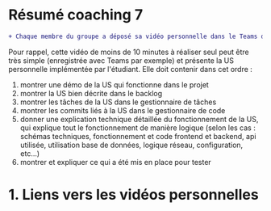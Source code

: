 # Résumé coaching 7
```diff
+ Chaque membre du groupe a déposé sa vidéo personnelle dans le Teams de son groupe.
```

Pour rappel, cette vidéo de moins de 10 minutes à réaliser seul peut être très simple (enregistrée avec Teams par exemple) et présente la US personnelle implémentée par l'étudiant.
Elle doit contenir dans cet ordre :

1) montrer une démo de la US qui fonctionne dans le projet
2) montrer la US bien décrite dans le backlog
3) montrer les tâches de la US dans le gestionnaire de tâches
4) montrer les commits liés à la US dans le gestionnaire de code
5) donner une explication technique détaillée du fonctionnement de la US, qui explique tout le fonctionnement de manière logique 
(selon les cas : schémas techniques, fonctionnement et code frontend et backend, api utilisée, utilisation base de données, logique réseau, configuration, etc…)
6) montrer et expliquer ce qui a été mis en place pour tester

# 1. Liens vers les vidéos personnelles